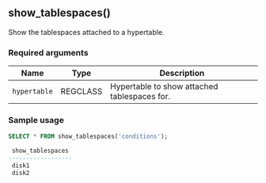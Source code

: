 ## show_tablespaces() 

Show the tablespaces attached to a hypertable.

### Required arguments

|Name|Type|Description|
|---|---|---|
| `hypertable` | REGCLASS | Hypertable to show attached tablespaces for.|


### Sample usage 

```sql
SELECT * FROM show_tablespaces('conditions');

 show_tablespaces
------------------
 disk1
 disk2
```
